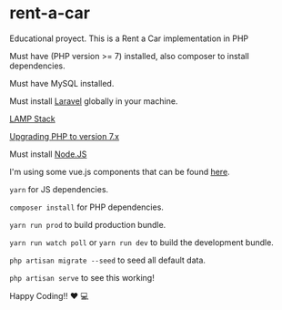 # rent-a-car
Educational proyect. This is a Rent a Car implementation in PHP

Must have (PHP version >= 7)  installed, also composer to install dependencies.

Must have MySQL installed.

Must install [Laravel](https://laravel.com/docs/5.5/installation) globally in your machine.

[LAMP Stack](https://www.digitalocean.com/community/tutorials/how-to-install-linux-apache-mysql-php-lamp-stack-on-ubuntu-16-04)

[Upgrading PHP to version 7.x](https://www.digitalocean.com/community/tutorials/how-to-upgrade-to-php-7-on-ubuntu-14-04)

Must install [Node.JS](https://nodejs.org/en/download/)

I'm using some vue.js components that can be found [here](https://github.com/cristijora/vue-paper-dashboard).

`yarn` for JS dependencies.

`composer install` for PHP dependencies.

`yarn run prod` to build production bundle.

`yarn run watch poll` or `yarn run dev` to build the development bundle.

`php artisan migrate --seed` to seed all default data.

`php artisan serve` to see this working!

Happy Coding!! :heart: :computer:
